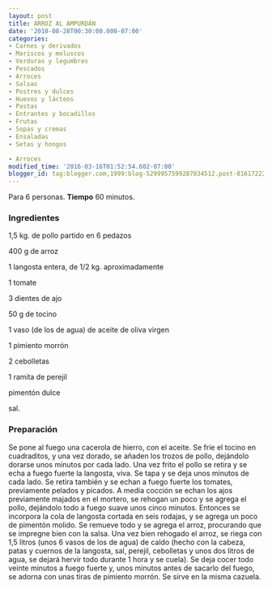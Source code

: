 ```yaml
---
layout: post
title: ARROZ AL AMPURDÁN
date: '2010-08-28T00:30:00.000-07:00'
categories:
- Carnes y derivados
- Mariscos y moluscos
- Verduras y legumbres
- Pescados
- Arroces
- Salsas
- Postres y dulces
- Huevos y lácteos
- Pastas
- Entrantes y bocadillos
- Frutas
- Sopas y cremas
- Ensaladas
- Setas y hongos

- Arroces
modified_time: '2016-03-16T01:52:54.602-07:00'
blogger_id: tag:blogger.com,1999:blog-5299957599287034512.post-816172226505431626
---
```


Para 6 personas.
<b>Tiempo</b> 60 minutos.

<h3>Ingredientes</h3>

1,5 kg. de pollo partido en 6 pedazos

400 g de arroz

1 langosta entera, de 1/2 kg. aproximadamente

1 tomate

3 dientes de ajo

50 g de tocino

1 vaso (de los de agua) de aceite de oliva virgen

1 pimiento morrón

2 cebolletas

1 ramita de perejil

pimentón dulce

sal.

<h3>Preparación</h3>

Se pone al fuego una cacerola de hierro, con el aceite. Se fríe el tocino en cuadraditos, y una vez dorado, se añaden los trozos de pollo, dejándolo dorarse unos minutos por cada lado. Una vez frito el pollo se retira y se echa a fuego fuerte la langosta, viva. Se tapa y se deja unos minutos de cada lado. Se retira también y se echan a fuego fuerte los tomates, previamente pelados y picados. A media cocción se echan los ajos previamente majados en el mortero, se rehogan un poco y se agrega el pollo, dejándolo todo a fuego suave unos cinco minutos. Entonces se incorpora la cola de langosta cortada en seis rodajas, y se agrega un poco de pimentón molido. Se remueve todo y se agrega el arroz, procurando que se impregne bien con la salsa. Una vez bien rehogado el arroz, se riega con 1,5 litros (unos 6 vasos de los de agua) de caldo (hecho con la cabeza, patas y cuernos de la langosta, sal, perejil, cebolletas y unos dos litros de agua, se dejará hervir todo durante 1 hora y se cuela). Se deja cocer todo veinte minutos a fuego fuerte y, unos minutos antes de sacarlo del fuego, se adorna con unas tiras de pimiento morrón. Se sirve en la misma cazuela.

